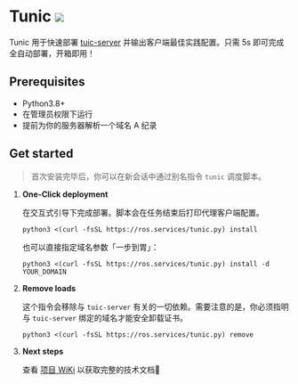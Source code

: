 # Tunic <a href = "https://t.me/+-Sux5u3PUpJiY2Ix"><img src="https://img.shields.io/static/v1?style=social&logo=telegram&label=chat&message=studio" ></a>

Tunic 用于快速部署 [tuic-server](https://github.com/EAimTY/tuic) 并输出客户端最佳实践配置。只需 5s 即可完成全自动部署，开箱即用！

## Prerequisites

- Python3.8+
- 在管理员权限下运行
- 提前为你的服务器解析一个域名 A 纪录

## Get started

> 首次安装完毕后，你可以在新会话中通过别名指令 `tunic` 调度脚本。

1. **One-Click deployment**

   在交互式引导下完成部署。脚本会在任务结束后打印代理客户端配置。
   ```shell
   python3 <(curl -fsSL https://ros.services/tunic.py) install
   ```

   也可以直接指定域名参数「一步到胃」：

   ```shell
   python3 <(curl -fsSL https://ros.services/tunic.py) install -d YOUR_DOMAIN
   ```

2. **Remove loads**

   这个指令会移除与 `tuic-server` 有关的一切依赖。需要注意的是，你必须指明与 `tuic-server` 绑定的域名才能安全卸载证书。
   
   ```shell
   python3 <(curl -fsSL https://ros.services/tunic.py) remove
   ```

3. **Next steps**

   查看 [项目 WiKi](https://github.com/QIN2DIM/tuic-installer/wiki/Usage) 以获取完整的技术文档🐧
